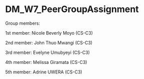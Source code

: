 # DM_W7_PeerGroupAssignment

Group members:

1st member: Nicole Beverly Moyo (CS-C3)

2nd member: John Thuo Mwangi  (CS-C3)  

3rd member: Evelyne Umubyeyi  (CS-C3)  

4th member: Melissa Giramata  (CS-C3)  

5th member: Adrine UWERA (CS-C3)
